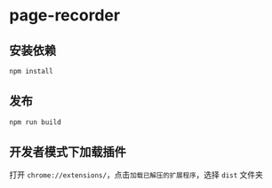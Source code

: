 # page-recorder

## 安装依赖

```sh
npm install
```

## 发布

```sh
npm run build
```

## 开发者模式下加载插件
打开 `chrome://extensions/`，点击`加载已解压的扩展程序`，选择 `dist` 文件夹
